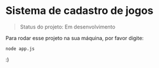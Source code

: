 <h1>Sistema de cadastro de jogos</h1>

> Status do projeto: Em desenvolvimento

Para rodar esse projeto na sua máquina, por favor digite:

```
node app.js
``` 

:)
